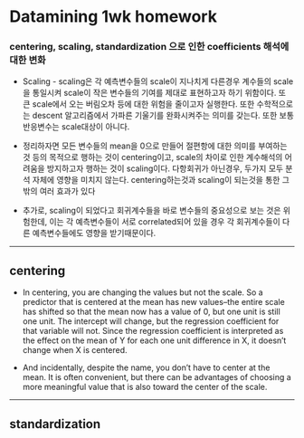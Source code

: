 # Datamining 1wk homework

### centering, scaling, standardization 으로 인한 coefficients 해석에 대한 변화

- Scaling -  scaling은 각 예측변수들의 scale이 지나치게 다른경우 계수들의 scale을 통일시켜 scale이 작은 변수들의 기여를 제대로 표현하고자 하기 위함이다.  또 큰 scale에서 오는 버림오차 등에 대한 위험을 줄이고자 실행한다. 또한 수학적으로는 descent 알고리즘에서 가파른 기울기를 완화시켜주는 의미를 갖는다. 또한 보통 반응변수는 scale대상이 아니다.

-  정리하자면 모든 변수들의 mean을 0으로 만들어 절편항에 대한 의미를 부여하는 것 등의 목적으로 행하는 것이 centering이고, scale의 차이로 인한 계수해석의 어려움을 방지하고자 행하는 것이 scaling이다. 다항회귀가 아닌경우, 두가지 모두 분석 자체에 영향을 미치지 않는다. centering하는것과 scaling이 되는것을 통한 그 밖의 여러 효과가 있다

- 추가로, scaling이 되었다고 회귀계수들을 바로 변수들의 중요성으로 보는 것은 위험한데, 이는 각 예측변수들이 서로 correlated되어 있을 경우 각 회귀계수들이 다른 예측변수들에도 영향을 받기때문이다. 

---

## centering 

- In centering, you are changing the values but not the scale.  So a predictor that is centered at the mean has new values–the entire scale has shifted so that the mean now has a value of 0, but one unit is still one unit.  The intercept will change, but the regression coefficient for that variable will not.  Since the regression coefficient is interpreted as the effect on the mean of Y for each one unit difference in X, it doesn’t change when X is centered.

- And incidentally, despite the name, you don’t have to center at the mean.  It is often convenient, but there can be advantages of choosing a more meaningful value that is also toward the center of the scale.

---

##  standardization

